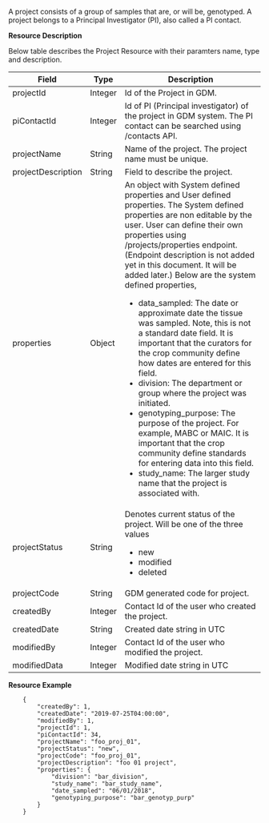 
A project consists of a group of samples that are, or will be, genotyped. A project belongs to a Principal Investigator (PI), also called a PI contact.

**Resource Description**

Below table describes the Project Resource with their paramters name, type and
description.

Field | Type | Description
------|------|------------
projectId | Integer | Id of the Project in GDM.
piContactId | Integer | Id of PI (Principal investigator) of the project in GDM system. The PI contact can be searched using /contacts API.
projectName | String | Name of the project. The project name must be unique.
projectDescription | String | Field to describe the project.
properties | Object | An object with System defined properties and User defined properties. The System defined properties are non editable by the user. User can define their own properties using /projects/properties endpoint. (Endpoint description is not added yet in this document. It will be added later.) Below are the system defined properties, <ul><li>data\_sampled: The date or approximate date the tissue was sampled. Note, this is not a standard date field. It is important that the curators for the crop community define how dates are entered for this field.</li><li>division: The department or group where the project was initiated.</li><li>genotyping\_purpose: The purpose of the project. For example, MABC or MAIC. It is important that the crop community define standards for entering data into this field.</li><li>study\_name: The larger study name that the project is associated with.</li></ul>
projectStatus | String | Denotes current status of the project. Will be one of the three values <ul><li>new</li><li>modified</li><li>deleted</li></ul>
projectCode | String | GDM generated code for project.
createdBy | Integer | Contact Id of the user who created the project.
createdDate | String | Created date string in UTC
modifiedBy | Integer | Contact Id of the user who modified the project.
modifiedData | Integer | Modified date string in UTC

<a name="projectresourceexample">**Resource Example**</a>

```
    {
        "createdBy": 1,
        "createdDate": "2019-07-25T04:00:00",
        "modifiedBy": 1,
        "projectId": 1,
        "piContactId": 34,
        "projectName": "foo_proj_01",
        "projectStatus": "new",
        "projectCode": "foo_proj_01",
        "projectDescription": "foo 01 project",
        "properties": {
            "division": "bar_division",
            "study_name": "bar_study_name",
            "date_sampled": "06/01/2018",
            "genotyping_purpose": "bar_genotyp_purp"
        }
    }
```


